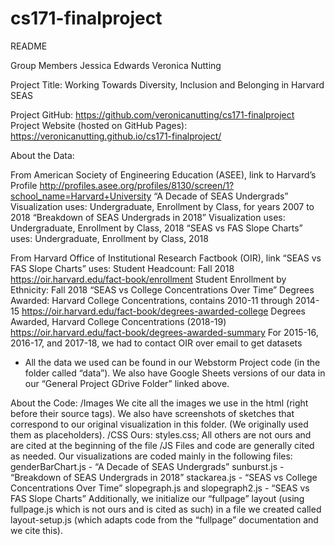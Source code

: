 # cs171-finalproject

README

Group Members
Jessica Edwards 
Veronica Nutting 

Project Title: Working Towards Diversity, Inclusion and Belonging in Harvard SEAS

Project GitHub: https://github.com/veronicanutting/cs171-finalproject
Project Website (hosted on GitHub Pages): https://veronicanutting.github.io/cs171-finalproject/ 


About the Data:

From American Society of Engineering Education (ASEE), link to Harvard’s Profile
http://profiles.asee.org/profiles/8130/screen/1?school_name=Harvard+University
“A Decade of SEAS Undergrads” Visualization uses:
Undergraduate, Enrollment by Class, for years 2007 to 2018
“Breakdown of SEAS Undergrads in 2018” Visualization uses:
Undergraduate, Enrollment by Class, 2018
“SEAS vs FAS Slope Charts” uses:
Undergraduate, Enrollment by Class, 2018

From Harvard Office of Institutional Research Factbook (OIR), link
“SEAS vs FAS Slope Charts” uses:
Student Headcount: Fall 2018
https://oir.harvard.edu/fact-book/enrollment
Student Enrollment by Ethnicity: Fall 2018
“SEAS vs College Concentrations Over Time”
Degrees Awarded: Harvard College Concentrations, contains 2010-11 through 2014-15
https://oir.harvard.edu/fact-book/degrees-awarded-college
Degrees Awarded, Harvard College Concentrations (2018-19)
https://oir.harvard.edu/fact-book/degrees-awarded-summary
For 2015-16, 2016-17, and 2017-18, we had to contact OIR over email to get datasets
* All the data we used can be found in our Webstorm Project code (in the folder called “data”). We also have Google Sheets versions of our data in our “General Project GDrive Folder” linked above.

About the Code:
/Images
We cite all the images we use in the html (right before their source tags).
We also have screenshots of sketches that correspond to our original visualization in this folder. (We originally used them as placeholders).
/CSS
Ours: styles.css; All others are not ours and are cited at the beginning of the file
/JS 
Files and code are generally cited as needed.
Our visualizations are coded mainly in the following files:
genderBarChart.js - “A Decade of SEAS Undergrads”
sunburst.js - “Breakdown of SEAS Undergrads in 2018”
stackarea.js - “SEAS vs College Concentrations Over Time”
slopegraph.js and slopegraph2.js - “SEAS vs FAS Slope Charts”
Additionally, we initialize our “fullpage” layout (using fullpage.js which is not ours and is cited as such) in a file we created called layout-setup.js (which adapts code from the “fullpage” documentation and we cite this).


